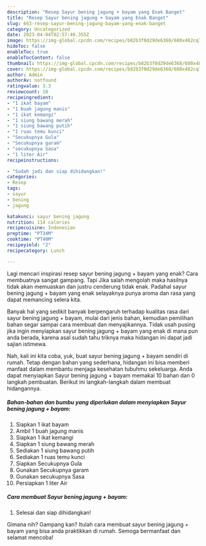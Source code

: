 ```yaml
---
description: "Resep Sayur bening jagung + bayam yang Enak Banget"
title: "Resep Sayur bening jagung + bayam yang Enak Banget"
slug: 663-resep-sayur-bening-jagung-bayam-yang-enak-banget
category: Uncategorized
date: 2023-04-04T02:57:49.355Z
image: https://img-global.cpcdn.com/recipes/b82b3f0d29de6368/680x482cq70/sayur-bening-jagung-bayam-foto-resep-utama.jpg
hideToc: false
enableToc: true
enableTocContent: false
thumbnail: https://img-global.cpcdn.com/recipes/b82b3f0d29de6368/680x482cq70/sayur-bening-jagung-bayam-foto-resep-utama.jpg
cover: https://img-global.cpcdn.com/recipes/b82b3f0d29de6368/680x482cq70/sayur-bening-jagung-bayam-foto-resep-utama.jpg
author: Admin
authorAv: notfound
ratingvalue: 3.3
reviewcount: 10
recipeingredient:
- "1 ikat bayam"
- "1 buah jagung manis"
- "1 ikat kemangi"
- "1 siung bawang merah"
- "1 siung bawang putih"
- "1 ruas temu kunci"
- "Secukupnya Gula"
- "Secukupnya garam"
- "secukupnya Sasa"
- "1 liter Air"
recipeinstructions:

- "Sudah jadi dan siap dihidangkan!"
categories:
- Resep
tags:
- sayur
- bening
- jagung

katakunci: sayur bening jagung 
nutrition: 114 calories
recipecuisine: Indonesian
preptime: "PT34M"
cooktime: "PT40M"
recipeyield: "2"
recipecategory: Lunch

---
```



Lagi mencari inspirasi resep sayur bening jagung + bayam yang enak? Cara membuatnya sangat gampang. Tapi Jika salah mengolah maka hasilnya tidak akan memuaskan dan justru cenderung tidak enak. Padahal sayur bening jagung + bayam yang enak selayaknya punya aroma dan rasa yang dapat memancing selera kita.




Banyak hal yang sedikit banyak berpengaruh terhadap kualitas rasa dari sayur bening jagung + bayam, mulai dari jenis bahan, kemudian pemilihan bahan segar sampai cara membuat dan menyajikannya. Tidak usah pusing jika ingin menyiapkan sayur bening jagung + bayam yang enak di mana pun anda berada, karena asal sudah tahu triknya maka hidangan ini dapat jadi sajian istimewa.


Nah, kali ini kita coba, yuk, buat sayur bening jagung + bayam sendiri di rumah. Tetap dengan bahan yang sederhana, hidangan ini bisa memberi manfaat dalam membantu menjaga kesehatan tubuhmu sekeluarga. Anda dapat menyiapkan Sayur bening jagung + bayam memakai 10 bahan dan 0 langkah pembuatan. Berikut ini langkah-langkah dalam membuat hidangannya.

<!--inarticleads1-->

##### Bahan-bahan dan bumbu yang diperlukan dalam menyiapkan Sayur bening jagung + bayam:

1. Siapkan 1 ikat bayam
1. Ambil 1 buah jagung manis
1. Siapkan 1 ikat kemangi
1. Siapkan 1 siung bawang merah
1. Sediakan 1 siung bawang putih
1. Sediakan 1 ruas temu kunci
1. Siapkan Secukupnya Gula
1. Gunakan Secukupnya garam
1. Gunakan secukupnya Sasa
1. Persiapkan 1 liter Air




<!--inarticleads2-->

##### Cara membuat Sayur bening jagung + bayam:


1. Selesai dan siap dihidangkan!



Gimana nih? Gampang kan? Itulah cara membuat sayur bening jagung + bayam yang bisa anda praktikkan di rumah. Semoga bermanfaat dan selamat mencoba!
